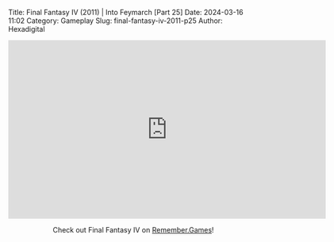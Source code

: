 Title: Final Fantasy IV (2011) | Into Feymarch [Part 25]
Date: 2024-03-16 11:02
Category: Gameplay
Slug: final-fantasy-iv-2011-p25
Author: Hexadigital

<center><iframe src="https://www.youtube.com/embed/xPQkpRjn_14?feature=oembed" allow="accelerometer; autoplay; encrypted-media; gyroscope; picture-in-picture" width="640" height="360" frameborder="0"></iframe>

Check out Final Fantasy IV on [Remember.Games](https://remember.games/game/7757/final-fantasy-iv-the-complete-collection/)!</center>